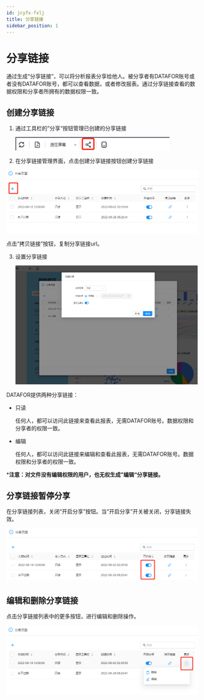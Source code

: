 ```yaml
---
id: jcyfx-fxlj
title: 分享链接
sidebar_position: 1
---
```

# 分享链接

通过生成“分享链接”，可以将分析报表分享给他人。被分享者有DATAFOR账号或者没有DATAFOR账号，都可以查看数据，或者修改报表。通过分享链接查看的数据权限和分享者所拥有的数据权限一致。

## 创建分享链接

1. 通过工具栏的”分享“按钮管理已创建的分享链接

   <div align="left"><img src="../../static/img/datafor/share/image-20220828201920281.png" alt="image-20220828201920281" style="zoom:80%;" /></div>

2. 在分享链接管理界面，点击创建分享链接按钮创建分享链接

  <div align="left"><img src="../../static/img/datafor/share/image-20220828202439760.png" alt="image-20220828202439760" style="zoom:80%;" /></div>

  点击“拷贝链接”按钮，复制分享链接url。 

3. 设置分享链接

   <img src="../../static/img/datafor/share/image-20220828202536562.png" alt="image-20220828202536562" style="zoom:80%;" />



DATAFOR提供两种分享链接：

- 只读

  任何人，都可以访问此链接来查看此报表，无需DATAFOR账号。数据权限和分享者的权限一致。

- 编辑

  任何人，都可以访问此链接来编辑和查看此报表，无需DATAFOR账号。数据权限和分享者的权限一致。

***注意：对文件没有编辑权限的用户，也无权生成”编辑“分享链接。**

## 分享链接暂停分享

在分享链接列表，关闭“开启分享”按钮。当“开启分享”开关被关闭，分享链接失效。

<div align="left"><img src="../../static/img/datafor/share/image-20220828205005834.png" alt="image-20220828205005834" style="zoom: 80%;" /></div>

## 编辑和删除分享链接

点击分享链接列表中的更多按钮，进行编辑和删除操作。

<div align="left"><img src="../../static/img/datafor/share/image-20220828205310410.png" alt="image-20220828205310410" style="zoom:80%;" /></div>
